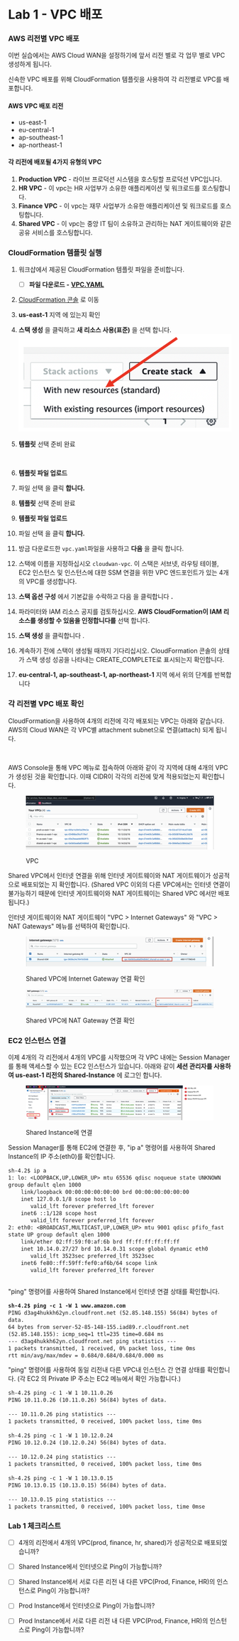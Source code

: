 # Lab 1 - VPC 배포

### AWS 리전별 VPC 배포&#x20;

이번 실습에서는 AWS Cloud WAN을 설정하기에 앞서 리전 별로 각 업무 별로 VPC 생성하게 됩니다.&#x20;

신속한 VPC 배포를 위해 CloudFormation 템플릿을 사용하여 각 리전별로 VPC를 배포합니다.&#x20;

#### AWS VPC 배포 리전

* us-east-1
* eu-central-1&#x20;
* ap-southeast-1
* ap-northeast-1

#### 각 리전에 배포될 4가지 유형의 VPC

1. **Production VPC** - 라이브 프로덕션 시스템을 호스팅할 프로덕션 VPC입니다.
2. **HR VPC** - 이 vpc는 HR 사업부가 소유한 애플리케이션 및 워크로드를 호스팅합니다.
3. **Finance VPC** - 이 vpc는 재무 사업부가 소유한 애플리케이션 및 워크로드를 호스팅합니다.
4. **Shared VPC** - 이 vpc는 중앙 IT 팀이 소유하고 관리하는 NAT 게이트웨이와 같은 공유 서비스를 호스팅합니다.

### CloudFormation 템플릿 실행&#x20;

1. 워크샵에서 제공된 CloudFormation 템플릿 파일을 준비합니다.&#x20;
   * [ ] **파일 다운로드 -** [**VPC.YAML**](https://www.dropbox.com/scl/fi/hh5w0jxkjwar98j3stx4k/vpc.yaml?rlkey=63vmzq3cidyutmw31byn182v7\&st=g291yjre\&dl=0)
2. [CloudFormation 콘솔](https://console.aws.amazon.com/cloudformation/home?#/stacks) 로 이동[ ](https://console.aws.amazon.com/cloudformation/home?#/stacks)
3. **us-east-1** 지역 에 있는지 확인
4. **스택 생성** 을 클릭하고 **새 리소스 사용(표준)** 을 선택 합니다.\
   ![](<../.gitbook/assets/image (46).png>)
5.  **템플릿** 선택 준비 완료

    <figure><img src="https://static.us-east-1.prod.workshops.aws/public/bbadbd28-7122-44c1-b93d-2e5167ff0867/static/cft2.png" alt=""><figcaption></figcaption></figure>
6. **템플릿 파일 업로드**
7. 파일 선택 을 클릭 **합니다.**
8. **템플릿** 선택 준비 완료
9. **템플릿 파일 업로드**
10. 파일 선택 을 클릭 **합니다.**
11. 방금 다운로드한 `vpc.yaml`파일을 사용하고 **다음** 을 클릭 합니다.
12. 스택에 이름을 지정하십시오 `cloudwan-vpc`. 이 스택은 서브넷, 라우팅 테이블, EC2 인스턴스 및 인스턴스에 대한 SSM 연결을 위한 VPC 엔드포인트가 있는 4개의 VPC를 생성합니다.
13. **스택 옵션 구성** 에서 기본값을 수락하고 다음 을 클릭합니다 **.**
14. 파라미터와 IAM 리소스 공지를 검토하십시오. **AWS CloudFormation이 IAM 리소스를 생성할 수 있음을 인정합니다를** 선택 합니다.
15. **스택 생성** 을 클릭합니다 .
16. 계속하기 전에 스택이 생성될 때까지 기다리십시오. CloudFormation 콘솔의 상태가 스택 생성 성공을 나타내는 CREATE\_COMPLETE로 표시되는지 확인합니다.
17. **eu-central-1, ap-southeast-1, ap-northeast-1** 지역 에서 위의 단계를 반복합니다

### 각 리전별 VPC 배포 확인&#x20;

CloudFormation을 사용하여 4개의 리전에 각각 배포되는 VPC는 아래와 같습니다. AWS의 Cloud WAN은 각 VPC별 attachment subnet으로 연결(attach) 되게 됩니다.

<figure><img src="https://static.us-east-1.prod.workshops.aws/public/bbadbd28-7122-44c1-b93d-2e5167ff0867/static/vpc.png" alt=""><figcaption></figcaption></figure>

AWS Console을 통해 VPC 메뉴로 접속하여 아래와 같이 각 지역에 대해 4개의 VPC가 생성된 것을 확인합니다. 이때 CIDR이 각각의 리전에 맞게 적용되었는지 확인합니다.&#x20;

<figure><img src="../.gitbook/assets/image (32).png" alt=""><figcaption><p>VPC </p></figcaption></figure>

Shared VPC에서 인터넷 연결을 위해 인터넷 게이트웨이와 NAT 게이트웨이가 성공적으로 배포되었는 지 확인합니다. (Shared VPC 이외의 다른 VPC에서는 인터넷 연결이 불가능하기 때문에 인터넷 게이트웨이와 NAT 게이트웨이는 Shared VPC 에서만 배포됩니다.)

인터넷 게이트웨이와 NAT 게이트웨이 "VPC > Internet Gateways" 와 "VPC > NAT Gateways" 메뉴를 선택하여 확인합니다.

<figure><img src="../.gitbook/assets/image (38).png" alt=""><figcaption><p>Shared VPC에 Internet Gateway 연결 확인 </p></figcaption></figure>

<figure><img src="../.gitbook/assets/image (41).png" alt=""><figcaption><p>Shared VPC에 NAT Gateway 연결 확인  </p></figcaption></figure>

### EC2 인스턴스 연결&#x20;

이제 4개의 각 리전에서 4개의 VPC를 시작했으며 각 VPC 내에는 Session Manager를 통해 액세스할 수 있는 EC2 인스턴스가 있습니다.  아래와 같이 **세션 관리자를 사용하여 us-east-1 리전의 Shared-Instance** 에 로그인 합니다.

<figure><img src="../.gitbook/assets/image (29).png" alt=""><figcaption><p>Shared Instance에 연결 </p></figcaption></figure>

Session Manager를 통해 EC2에 연결한 후, "ip a" 명령어를 사용하여 Shared Instance의 IP 주소(eth0)를 확인합니다.

<pre><code>sh-4.2$ ip a
1: lo: &#x3C;LOOPBACK,UP,LOWER_UP> mtu 65536 qdisc noqueue state UNKNOWN group default qlen 1000
    link/loopback 00:00:00:00:00:00 brd 00:00:00:00:00:00
    inet 127.0.0.1/8 scope host lo
       valid_lft forever preferred_lft forever
    inet6 ::1/128 scope host
       valid_lft forever preferred_lft forever
2: eth0: &#x3C;BROADCAST,MULTICAST,UP,LOWER_UP> mtu 9001 qdisc pfifo_fast state UP group default qlen 1000
    link/ether 02:ff:59:f0:af:6b brd ff:ff:ff:ff:ff:ff
    inet 10.14.0.27/27 brd 10.14.0.31 scope global dynamic eth0
       valid_lft 3523sec preferred_lft 3523sec
    inet6 fe80::ff:59ff:fef0:af6b/64 scope link
       valid_lft forever preferred_lft forever
<strong>
</strong></code></pre>

"ping"  명령어를 사용하여 Shared Instance에서 인터넷 연결 상태를 확인합니다.&#x20;

<pre><code><strong>sh-4.2$ ping -c 1 -W 1 www.amazon.com
</strong>PING d3ag4hukkh62yn.cloudfront.net (52.85.148.155) 56(84) bytes of data.
64 bytes from server-52-85-148-155.iad89.r.cloudfront.net (52.85.148.155): icmp_seq=1 ttl=235 time=0.684 ms
--- d3ag4hukkh62yn.cloudfront.net ping statistics ---
1 packets transmitted, 1 received, 0% packet loss, time 0ms
rtt min/avg/max/mdev = 0.684/0.684/0.684/0.000 ms
</code></pre>

"ping"  명령어를 사용하여 동일 리전내 다른 VPC내 인스턴스 간 연결 상태를 확인합니다. (각 EC2 의 Private IP 주소는 EC2 메뉴에서 확인 가능합니다.)

```
sh-4.2$ ping -c 1 -W 1 10.11.0.26
PING 10.11.0.26 (10.11.0.26) 56(84) bytes of data.

--- 10.11.0.26 ping statistics ---
1 packets transmitted, 0 received, 100% packet loss, time 0ms

sh-4.2$ ping -c 1 -W 1 10.12.0.24
PING 10.12.0.24 (10.12.0.24) 56(84) bytes of data.

--- 10.12.0.24 ping statistics ---
1 packets transmitted, 0 received, 100% packet loss, time 0ms

sh-4.2$ ping -c 1 -W 1 10.13.0.15
PING 10.13.0.15 (10.13.0.15) 56(84) bytes of data.

--- 10.13.0.15 ping statistics ---
1 packets transmitted, 0 received, 100% packet loss, time 0mse
```



### Lab 1 체크리스트

* [ ] 4개의 리전에서 4개의 VPC(prod, finance, hr, shared)가 성공적으로 배포되었습니까?
* [ ] Shared Instance에서 인터넷으로 Ping이 가능합니까?
* [ ] Shared Instance에서 서로 다른 리전 내 다른 VPC(Prod, Finance, HR)의 인스턴스로 Ping이 가능합니까?
* [ ] Prod Instance에서 인터넷으로 Ping이 가능합니까?
* [ ] Prod Instance에서 서로 다른 리전 내 다른 VPC(Prod, Finance, HR)의 인스턴스로 Ping이 가능합니까?

